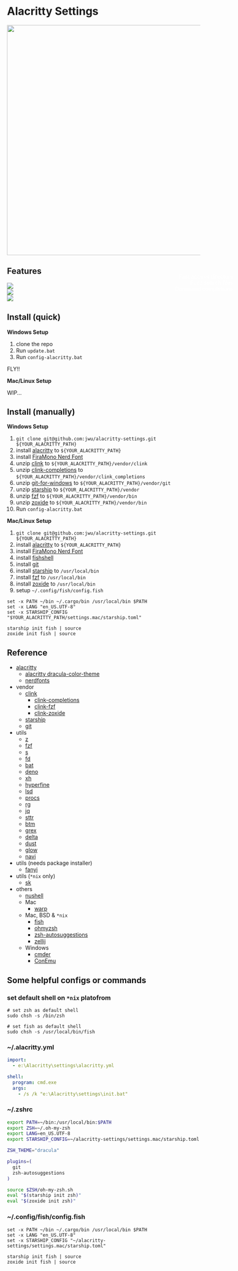 # Alacritty Settings

<img src="./imgs/preview.png" style="width:600px;"/>

## Features

<div style="position: relative; width:600px;">
  <img src="./imgs/fast_cd.gif"/>
  <p style="position: absolute; bottom: 10px; right: 10px; color: white;">Fast access directory</p>
</div>

<div style="position: relative; width:600px;">
  <img src="./imgs/fzf_search.gif"/>
  <p style="position: absolute; bottom: 10px; right: 10px; color: white;">Fuzz search files</p>
</div>

<div style="position: relative; width:600px;">
  <img src="./imgs/git_complete.gif"/>
  <p style="position: absolute; bottom: 10px; right: 10px; color: white;">Command completions</p>
</div>

## Install (quick)

**Windows Setup**

1. clone the repo
1. Run `update.bat`
1. Run `config-alacritty.bat`

FLY!!

**Mac/Linux Setup**

WIP...

## Install (manually)

**Windows Setup**

1. `git clone git@github.com:jwu/alacritty-settings.git ${YOUR_ALACRITTY_PATH}`
1. install [alacritty](https://github.com/alacritty/alacritty/releases) to `${YOUR_ALACRITTY_PATH}`
1. install [FiraMono Nerd Font](https://github.com/ryanoasis/nerd-fonts/releases/download/v2.2.2/FiraMono.zip)
1. unzip [clink](https://github.com/chrisant996/clink/releases) to `${YOUR_ALACRITTY_PATH}/vendor/clink`
1. unzip [clink-completions](https://github.com/vladimir-kotikov/clink-completions/releases) to `${YOUR_ALACRITTY_PATH}/vendor/clink_completions`
1. unzip [git-for-windows](https://github.com/git-for-windows/git/releases) to `${YOUR_ALACRITTY_PATH}/vendor/git`
1. unzip [starship](https://github.com/starship/starship/releases) to `${YOUR_ALACRITTY_PATH}/vendor`
1. unzip [fzf](https://github.com/junegunn/fzf/releases) to `${YOUR_ALACRITTY_PATH}/vendor/bin`
1. unzip [zoxide](https://github.com/ajeetdsouza/zoxide/releases) to `${YOUR_ALACRITTY_PATH}/vendor/bin`
1. Run `config-alacritty.bat`

**Mac/Linux Setup**

1. `git clone git@github.com:jwu/alacritty-settings.git ${YOUR_ALACRITTY_PATH}`
1. install [alacritty](https://github.com/alacritty/alacritty/releases) to `${YOUR_ALACRITTY_PATH}`
1. install [FiraMono Nerd Font](https://github.com/ryanoasis/nerd-fonts/releases/download/v2.2.2/FiraMono.zip)
1. install [fishshell](https://fishshell.com/)
1. install [git](https://git-scm.com/)
1. install [starship](https://github.com/starship/starship/releases) to `/usr/local/bin`
1. install [fzf](https://github.com/junegunn/fzf/releases) to `/usr/local/bin`
1. install [zoxide](https://github.com/ajeetdsouza/zoxide/releases) to `/usr/local/bin`
1. setup `~/.config/fish/config.fish`

```fish
set -x PATH ~/bin ~/.cargo/bin /usr/local/bin $PATH
set -x LANG "en_US.UTF-8"
set -x STARSHIP_CONFIG "$YOUR_ALACRITTY_PATH/settings.mac/starship.toml"

starship init fish | source
zoxide init fish | source
```

## Reference

- [alacritty](https://github.com/alacritty/alacritty)
  - [alacritty dracula-color-theme](https://github.com/dracula/alacritty)
  - [nerdfonts](https://www.nerdfonts.com/)
- vendor
  - [clink](https://github.com/chrisant996/clink)
    - [clink-completions](https://github.com/vladimir-kotikov/clink-completions)
    - [clink-fzf](https://github.com/chrisant996/clink-fzf)
    - [clink-zoxide](https://github.com/shunsambongi/clink-zoxide)
  - [starship](https://github.com/starship/starship)
  - [git](https://github.com/git-for-windows/git)
- utils
  - [z](https://github.com/ajeetdsouza/zoxide)
  - [fzf](https://github.com/junegunn/fzf)
  - [s](https://github.com/zquestz/s)
  - [fd](https://github.com/sharkdp/fd)
  - [bat](https://github.com/sharkdp/bat)
  - [deno](https://github.com/denoland/deno)
  - [xh](https://github.com/ducaale/xh)
  - [hyperfine](https://github.com/sharkdp/hyperfine)
  - [lsd](https://github.com/Peltoche/lsd)
  - [procs](https://github.com/dalance/procs)
  - [rg](https://github.com/BurntSushi/ripgrep)
  - [jq](https://github.com/stedolan/jq)
  - [sttr](https://github.com/abhimanyu003/sttr)
  - [btm](https://github.com/ClementTsang/bottom)
  - [grex](https://github.com/pemistahl/grex)
  - [delta](https://github.com/dandavison/delta)
  - [dust](https://github.com/bootandy/dust)
  - [glow](https://github.com/charmbracelet/glow)
  - [navi](https://github.com/denisidoro/navi)
- utils (needs package installer)
  - [fanyi](https://github.com/afc163/fanyi)
- utils (`*nix` only)
  - [sk](https://github.com/lotabout/skim)
- others
  - [nushell](https://github.com/nushell/nushell)
  - Mac
    - [warp](https://www.warp.dev/)
  - Mac, BSD & `*nix`
    - [fish](https://fishshell.com/)
    - [ohmyzsh](https://github.com/ohmyzsh/ohmyzsh)
    - [zsh-autosuggestions](https://github.com/zsh-users/zsh-autosuggestions)
    - [zellij](https://zellij.dev/)
  - Windows
    - [cmder](https://github.com/cmderdev/cmder)
    - [ConEmu](https://github.com/Maximus5/ConEmu)

## Some helpful configs or commands

### set default shell on `*nix` platofrom

```shell
# set zsh as default shell
sudo chsh -s /bin/zsh

# set fish as default shell
sudo chsh -s /usr/local/bin/fish
```

### ~/.alacritty.yml

```yml
import:
  - e:\Alacritty\settings\alacritty.yml

shell:
  program: cmd.exe
  args:
    - /s /k "e:\Alacritty\settings\init.bat"
```

### ~/.zshrc

```zsh
export PATH=~/bin:/usr/local/bin:$PATH
export ZSH=~/.oh-my-zsh
export LANG=en_US.UTF-8
export STARSHIP_CONFIG=~/alacritty-settings/settings.mac/starship.toml

ZSH_THEME="dracula"

plugins=(
  git
  zsh-autosuggestions
)

source $ZSH/oh-my-zsh.sh
eval "$(starship init zsh)"
eval "$(zoxide init zsh)"
```

### ~/.config/fish/config.fish

```fish
set -x PATH ~/bin ~/.cargo/bin /usr/local/bin $PATH
set -x LANG "en_US.UTF-8"
set -x STARSHIP_CONFIG "~/alacritty-settings/settings.mac/starship.toml"

starship init fish | source
zoxide init fish | source
```
